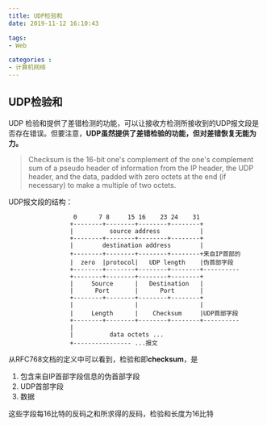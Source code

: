 ```yaml
---
title: UDP检验和
date: 2019-11-12 16:10:43

tags:
- Web

categories : 
- 计算机网络
---
```


## UDP检验和

UDP 检验和提供了差错检测的功能，可以让接收方检测所接收到的UDP报文段是否存在错误。但要注意，**UDP虽然提供了差错检验的功能，但对差错恢复无能为力。**

[RFC768]:(https://tools.ietf.org/html/rfc768)的定义：

> Checksum is the 16-bit one's complement of the one's complement sum of a pseudo header of information from the IP header, the UDP header, and the data,  padded  with zero octets  at the end (if  necessary)  to  make  a
> multiple of two octets.

UDP报文段的结构：

```
                  0      7 8     15 16    23 24    31
                 +--------+--------+--------+--------+
                 |          source address           |
                 +--------+--------+--------+--------+
                 |        destination address        |
                 +--------+--------+--------+--------+来自IP首部的
                 |  zero  |protocol|   UDP length    |伪首部字段
                 +--------+--------+--------+--------+----------
                 +--------+--------+--------+--------+
                 |     Source      |   Destination   |
                 |      Port       |      Port       |
                 +--------+--------+--------+--------+
                 |                 |                 |
                 |     Length      |    Checksum     |UDP首部字段
                 +--------+--------+--------+--------+----------
                 |      
                 |          data octets ...
                 +---------------- ...报文
```

从RFC768文档的定义中可以看到，检验和即**checksum**，是

1. 包含来自IP首部字段信息的伪首部字段
2. UDP首部字段
3. 数据

这些字段每16比特的反码之和所求得的反码，检验和长度为16比特

